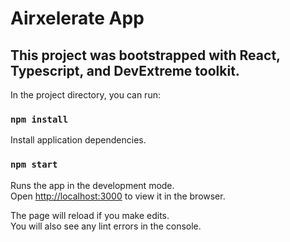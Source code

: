 # Airxelerate App

## This project was bootstrapped with React, Typescript, and DevExtreme toolkit.

In the project directory, you can run:

### `npm install`

Install application dependencies.

### `npm start`

Runs the app in the development mode.\
Open [http://localhost:3000](http://localhost:3000) to view it in the browser.

The page will reload if you make edits.\
You will also see any lint errors in the console.
